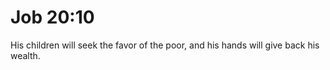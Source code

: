 # Job 20:10

His children will seek the favor of the poor, and his hands will give back his wealth.
